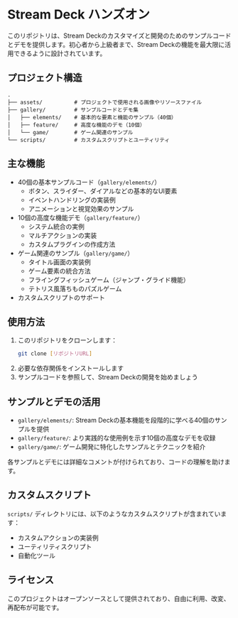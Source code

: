 # Stream Deck ハンズオン

このリポジトリは、Stream Deckのカスタマイズと開発のためのサンプルコードとデモを提供します。初心者から上級者まで、Stream Deckの機能を最大限に活用できるように設計されています。

## プロジェクト構造

```
.
├── assets/          # プロジェクトで使用される画像やリソースファイル
├── gallery/         # サンプルコードとデモ集
│   ├── elements/    # 基本的な要素と機能のサンプル（40個）
│   ├── feature/     # 高度な機能のデモ（10個）
│   └── game/        # ゲーム関連のサンプル
└── scripts/         # カスタムスクリプトとユーティリティ
```

## 主な機能

- 40個の基本サンプルコード（`gallery/elements/`）
  - ボタン、スライダー、ダイアルなどの基本的なUI要素
  - イベントハンドリングの実装例
  - アニメーションと視覚効果のサンプル
- 10個の高度な機能デモ（`gallery/feature/`）
  - システム統合の実例
  - マルチアクションの実装
  - カスタムプラグインの作成方法
- ゲーム関連のサンプル（`gallery/game/`）
  - タイトル画面の実装例
  - ゲーム要素の統合方法
  - フライングフィッシュゲーム（ジャンプ・グライド機能）
  - テトリス風落ちものパズルゲーム
- カスタムスクリプトのサポート

## 使用方法

1. このリポジトリをクローンします：
   ```bash
   git clone [リポジトリURL]
   ```
2. 必要な依存関係をインストールします
3. サンプルコードを参照して、Stream Deckの開発を始めましょう

## サンプルとデモの活用

- `gallery/elements/`: Stream Deckの基本機能を段階的に学べる40個のサンプルを提供
- `gallery/feature/`: より実践的な使用例を示す10個の高度なデモを収録
- `gallery/game/`: ゲーム開発に特化したサンプルとテクニックを紹介

各サンプルとデモには詳細なコメントが付けられており、コードの理解を助けます。

## カスタムスクリプト

`scripts/` ディレクトリには、以下のようなカスタムスクリプトが含まれています：
- カスタムアクションの実装例
- ユーティリティスクリプト
- 自動化ツール

## ライセンス

このプロジェクトはオープンソースとして提供されており、自由に利用、改変、再配布が可能です。
